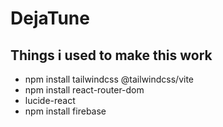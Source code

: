 # DejaTune

## Things i used to make this work
- npm install tailwindcss @tailwindcss/vite
- npm install react-router-dom
- lucide-react
- npm install firebase